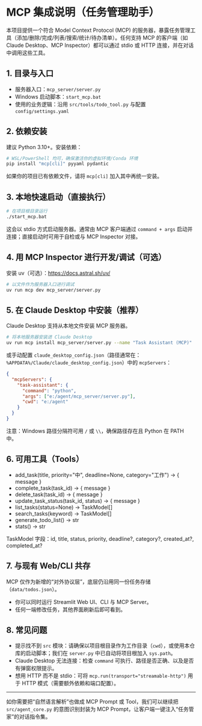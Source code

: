 # MCP 集成说明（任务管理助手）

本项目提供一个符合 Model Context Protocol (MCP) 的服务器，暴露任务管理工具（添加/删除/完成/列表/搜索/统计/待办清单）。任何支持 MCP 的客户端（如 Claude Desktop、MCP Inspector）都可以通过 stdio 或 HTTP 连接，并在对话中调用这些工具。

## 1. 目录与入口

- 服务器入口：`mcp_server/server.py`
- Windows 启动脚本：`start_mcp.bat`
- 使用的业务逻辑：沿用 `src/tools/todo_tool.py` 与配置 `config/settings.yaml`

## 2. 依赖安装

建议 Python 3.10+。安装依赖：

```bash
# WSL/PowerShell 均可，确保激活你的虚拟环境/Conda 环境
pip install "mcp[cli]" pyyaml pydantic
```

如果你的项目已有依赖文件，请将 `mcp[cli]` 加入其中再统一安装。

## 3. 本地快速启动（直接执行）

```bash
# 在项目根目录运行
./start_mcp.bat
```

这会以 stdio 方式启动服务器。通常由 MCP 客户端通过 `command + args` 启动并连接；直接启动时可用于自检或与 MCP Inspector 对接。

## 4. 用 MCP Inspector 进行开发/调试（可选）

安装 uv（可选）：https://docs.astral.sh/uv/

```bash
# 以文件作为服务器入口进行调试
uv run mcp dev mcp_server/server.py
```

## 5. 在 Claude Desktop 中安装（推荐）

Claude Desktop 支持从本地文件安装 MCP 服务器。

```bash
# 将本地服务器安装进 Claude Desktop
uv run mcp install mcp_server/server.py --name "Task Assistant (MCP)"
```

或手动配置 `claude_desktop_config.json`（路径通常在：`%APPDATA%/Claude/claude_desktop_config.json`）中的 `mcpServers`：

```json
{
  "mcpServers": {
    "task-assistant": {
      "command": "python",
      "args": ["e:/agent/mcp_server/server.py"],
      "cwd": "e:/agent"
    }
  }
}
```

注意：Windows 路径分隔符可用 `/` 或 `\\`，确保路径存在且 Python 在 PATH 中。

## 6. 可用工具（Tools）

- add_task(title, priority="中", deadline=None, category="工作") -> { message }
- complete_task(task_id) -> { message }
- delete_task(task_id) -> { message }
- update_task_status(task_id, status) -> { message }
- list_tasks(status=None) -> TaskModel[]
- search_tasks(keyword) -> TaskModel[]
- generate_todo_list() -> str
- stats() -> str

TaskModel 字段：id, title, status, priority, deadline?, category?, created_at?, completed_at?

## 7. 与现有 Web/CLI 共存

MCP 仅作为新增的“对外协议层”，底层仍沿用同一份任务存储（`data/todos.json`）。
- 你可以同时运行 Streamlit Web UI、CLI 与 MCP Server。
- 任何一端修改任务，其他界面刷新后即可看到。

## 8. 常见问题

- 提示找不到 `src` 模块：请确保以项目根目录作为工作目录（`cwd`），或使用本仓库的启动脚本；我们在 `server.py` 中已自动将项目根加入 `sys.path`。
- Claude Desktop 无法连接：检查 `command` 可执行、路径是否正确、以及是否有弹窗权限提示。
- 想用 HTTP 而不是 stdio：可将 `mcp.run(transport="streamable-http")` 用于 HTTP 模式（需要额外依赖和端口配置）。

---

如你需要把“自然语言解析”也做成 MCP Prompt 或 Tool，我们可以继续把 `src/agent_core.py` 的意图识别封装为 MCP Prompt，让客户端一键注入“任务管家”的对话指令集。
